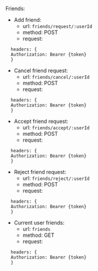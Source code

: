 Friends: 
  - Add friend:
    +  url: ```friends/request/:userId```
    +  method: POST
    +  request:
```
  headers: {
  Authorization: Bearer {token}
  }
```

  - Cancel friend request:
    +  url: ```friends/cancel/:userId```
    +  method: POST
    +  request:
```
  headers: {
  Authorization: Bearer {token}
  }
```

  - Accept friend request:
    +  url: ```friends/accept/:userId```
    +  method: POST
    +  request:
```
  headers: {
  Authorization: Bearer {token}
  }
```

  - Reject friend request:
    +  url: ```friends/reject/:userId```
    +  method: POST
    +  request:
```
  headers: {
  Authorization: Bearer {token}
  }
```

  - Current user friends:
    +  url: ```friends```
    +  method: GET
    +  request:
```
  headers: {
  Authorization: Bearer {token}
  }
```
